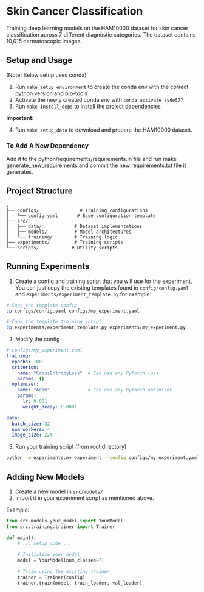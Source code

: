 # Skin Cancer Classification

Training deep learning models on the HAM10000 dataset for skin cancer classification across 7 different diagnostic categories. The dataset contains 10,015 dermatoscopic images.

## Setup and Usage
(Note: Below setup uses conda)
1. Run `make setup_environment` to create the conda env with the correct python version and pip-tools
2. Activate the newly created conda env with `conda activate syde577`
3. Run `make install_deps` to install the project dependencies

**Important**: 

4. Run `make setup_data` to download and prepare the HAM10000 dataset. 

### To Add A New Dependency
Add it to the python/requirements/requirements.in file and run make generate_new_requirements and commit the new requirements.txt file it generates.


## Project Structure
```
.
├── configs/               # Training configurations
│   └── config.yaml       # Base configuration template
├── src/
│   ├── data/            # Dataset implementations
│   ├── models/          # Model architectures
│   └── training/        # Training logic
├── experiments/         # Training scripts
└── scripts/            # Utility scripts
```

## Running Experiments
1. Create a config and training script that you will use for the experiment. You can just copy the existing templates found in `config/config.yaml` and `experiments/experiment_template.py` for example:

```bash
# Copy the template config
cp configs/config.yaml configs/my_experiment.yaml

# Copy the template training script
cp experiments/experiment_template.py experiments/my_experiment.py
```

2. Modify the config

```yaml
# configs/my_experiment.yaml
training:
  epochs: 100
  criterion:
    name: "CrossEntropyLoss"  # Can use any PyTorch loss
    params: {}
  optimizer:
    name: "Adam"              # Can use any PyTorch optimizer
    params:
      lr: 0.001
      weight_decay: 0.0001

data:
  batch_size: 32
  num_workers: 4
  image_size: 224
```


3. Run your training script (from root directory)

```bash
python -m experiments.my_experiment --config configs/my_experiment.yaml --output_dir outputs/my_experiment
```

## Adding New Models
1. Create a new model in `src/models/`
2. Import it in your experiment script as mentioned above. 

Example:

```python
from src.models.your_model import YourModel
from src.training.trainer import Trainer

def main():
    # ... setup code ...
    
    # Initialize your model
    model = YourModel(num_classes=7)
    
    # Train using the existing trainer
    trainer = Trainer(config)
    trainer.train(model, train_loader, val_loader)
```

